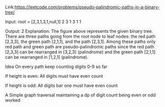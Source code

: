 Link:https://leetcode.com/problems/pseudo-palindromic-paths-in-a-binary-tree/



Input: root = [2,3,1,3,1,null,1]
      2
   3     1
3    1      1


Output: 2 
Explanation: The figure above represents the given binary tree. There are three paths going from the root node to leaf nodes: the red path [2,3,3], the green path [2,1,1], and the path [2,3,1]. Among these paths only red path and green path are pseudo-palindromic paths since the red path [2,3,3] can be rearranged in [3,2,3] (palindrome) and the green path [2,1,1] can be rearranged in [1,2,1] (palindrome).


Idea
On every path keep counting digits 0-9 so far


If height is even:
All digits must have even count

If height is odd:
All digits bar one must have even count


A Simple graph traversal maintaining a dp of digit count being even or odd worked